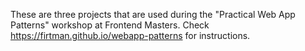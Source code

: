 These are three projects that are used during the "Practical Web App Patterns" workshop at Frontend Masters. Check https://firtman.github.io/webapp-patterns for instructions.